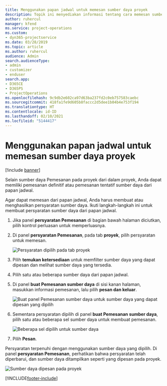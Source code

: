```yaml
---
title: Menggunakan papan jadwal untuk memesan sumber daya proyek
description: Topik ini menyediakan informasi tentang cara memesan sumber daya.
author: ruhercul
manager: kfend
ms.service: project-operations
ms.custom:
- dyn365-projectservice
ms.date: 03/28/2019
ms.topic: article
ms.author: ruhercul
audience: Admin
search.audienceType:
- admin
- customizer
- enduser
search.app:
- D365CE
- D365PS
- ProjectOperations
ms.openlocfilehash: 9c9db2e602ca97d63ba237fd2c0eb757583caebc
ms.sourcegitcommit: 418fa1fe9d605b8faccc2d5dee1b04b4e753f194
ms.translationtype: HT
ms.contentlocale: id-ID
ms.lasthandoff: 02/10/2021
ms.locfileid: "5144417"
---
```

# <a name="use-the-schedule-board-to-book-project-resources"></a>Menggunakan papan jadwal untuk memesan sumber daya proyek

[!include [banner](../includes/psa-now-project-operations.md)]

Selain sumber daya Pemesanan pada proyek dari dalam proyek, Anda dapat memiliki pemesanan definitif atau pemesanan tentatif sumber daya dari papan jadwal.

Agar dapat memesan dari papan jadwal, Anda harus membuat atau menghasilkan persyaratan sumber daya. Ikuti langkah-langkah ini untuk membuat persyaratan sumber daya dari papan jadwal.

1. Jika panel **persyaratan Pemesanan** di bagian bawah halaman diciutkan, pilih kontrol perluasan untuk memperluasnya.
2. Di panel **persyaratan Pemesanan**, pada tab **proyek**, pilih persyaratan untuk memesan.

    ![Persyaratan dipilih pada tab proyek](media/Resource-Management-image73.png)

3. Pilih **temukan ketersediaan** untuk memfilter sumber daya yang dapat dipesan dan melihat sumber daya yang tersedia. 
4. Pilih satu atau beberapa sumber daya dari papan jadwal. 
5. Di panel **buat Pemesanan sumber daya** di sisi kanan halaman, masukkan informasi pemesanan, lalu pilih **pesan dan keluar**.

    ![Buat panel Pemesanan sumber daya untuk sumber daya yang dapat dipesan yang dipilih](media/Resource-Management-image74.png)

6. Sementara persyaratan dipilih di panel **buat Pemesanan sumber daya**, pilih satu atau beberapa sel sumber daya untuk membuat pemesanan.

    ![Beberapa sel dipilih untuk sumber daya](media/Resource-Management-image75.png)

7. Pilih **Pesan**.

Persyaratan terpenuhi dengan menggunakan sumber daya yang dipilih. Di panel **persyaratan Pemesanan**, perhatikan bahwa persyaratan telah diperbarui, dan sumber daya ditampilkan seperti yang dipesan pada proyek.

![Sumber daya dipesan pada proyek](media/Resource-Management-image76.png)


[!INCLUDE[footer-include](../includes/footer-banner.md)]